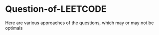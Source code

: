 # Question-of-LEETCODE
Here are various approaches of the questions, which may or may not be optimals
